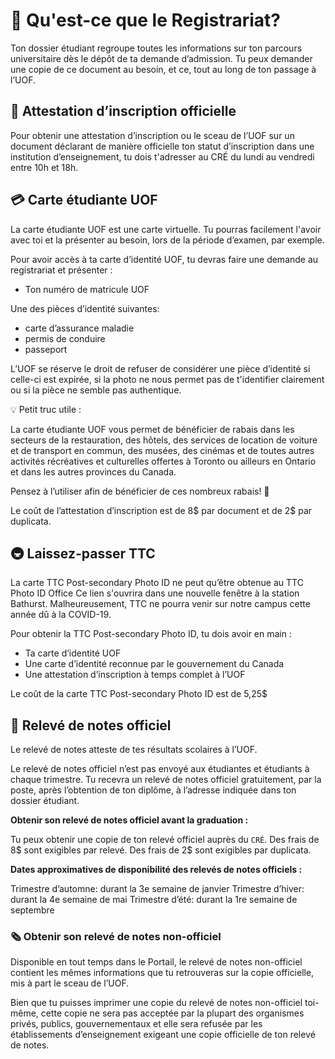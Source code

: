 # 🏫 Qu'est-ce que le Registrariat?

Ton dossier étudiant regroupe toutes les informations sur ton parcours universitaire dès le dépôt de ta demande d’admission. Tu peux demander une copie de ce document au besoin, et ce, tout au long de ton passage à l’UOF.

## 📜 Attestation d’inscription officielle

Pour obtenir une attestation d’inscription ou le sceau de l’UOF sur un document déclarant de manière officielle ton statut d’inscription dans une institution d’enseignement, tu dois t'adresser au CRÉ du lundi au vendredi entre 10h et 18h.

## 💳 Carte étudiante UOF

La carte étudiante UOF est une carte virtuelle. Tu pourras facilement l'avoir avec toi et la présenter au besoin, lors de la période d’examen, par exemple.

Pour avoir accès à ta carte d’identité UOF, tu devras faire une demande au registrariat et présenter :

* Ton numéro de matricule UOF

Une des pièces d’identité suivantes:
* carte d’assurance maladie
* permis de conduire
* passeport

L’UOF se réserve le droit de refuser de considérer une pièce d’identité si celle-ci est expirée, si la photo ne nous permet pas de t'identifier clairement ou si la pièce ne semble pas authentique.

💡 Petit truc utile :

La carte étudiante UOF vous permet de bénéficier de rabais dans les secteurs de la restauration, des hôtels, des services de location de voiture et de transport en commun, des musées, des cinémas et de toutes autres activités récréatives et culturelles offertes à Toronto ou ailleurs en Ontario et dans les autres provinces du Canada.

Pensez à l’utiliser afin de bénéficier de ces nombreux rabais! 💱

Le coût de l’attestation d’inscription est de 8$ par document et de 2$ par duplicata.

## 🚇 Laissez-passer TTC

La carte TTC Post-secondary Photo ID ne peut qu’être obtenue au TTC Photo ID Office Ce lien s'ouvrira dans une nouvelle fenêtre  à la station Bathurst. Malheureusement, TTC ne pourra venir sur notre campus cette année dû à la COVID-19.

Pour obtenir la TTC Post-secondary Photo ID, tu dois avoir en main :

* Ta carte d’identité UOF
* Une carte d’identité reconnue par le gouvernement du Canada
* Une attestation d’inscription à temps complet à l’UOF

Le coût de la carte TTC Post-secondary Photo ID  est de 5,25$

## 🧾 Relevé de notes officiel

Le relevé de notes atteste de tes résultats scolaires à l’UOF.

Le relevé de notes officiel n’est pas envoyé aux étudiantes et étudiants à chaque trimestre. Tu recevra un relevé de notes officiel gratuitement, par la poste, après l’obtention de ton diplôme, à l’adresse indiquée dans ton dossier étudiant.

**Obtenir son relevé de notes officiel avant la graduation :**

Tu peux obtenir une copie de ton relevé officiel auprès du `CRÉ`.
Des frais de 8$ sont exigibles par relevé.
Des frais de 2$ sont exigibles par duplicata.

**Dates approximatives de disponibilité des relevés de notes officiels :**

Trimestre d’automne:  durant la 3e semaine de janvier
Trimestre d’hiver: durant la 4e semaine de mai
Trimestre d’été:  durant la 1re semaine de septembre

### 🗞️ Obtenir son relevé de notes non-officiel

Disponible en tout temps dans le Portail, le relevé de notes non-officiel contient les mêmes informations que tu retrouveras sur la copie officielle, mis à part le sceau de l’UOF.

Bien que tu puisses imprimer une copie du relevé de notes non-officiel toi-même, cette copie ne sera pas acceptée par la plupart des organismes privés, publics, gouvernementaux et elle sera refusée par les établissements d’enseignement exigeant une copie officielle de ton relevé de notes.
